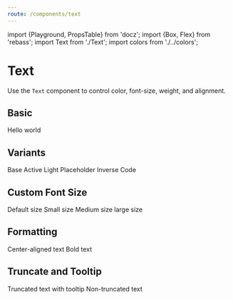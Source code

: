 ```yaml
---
route: /components/text
---
```


import {Playground, PropsTable} from 'docz';
import {Box, Flex} from 'rebass';
import Text from './Text';
import colors from './../colors';

# Text

Use the `Text` component to control color, font-size, weight, and alignment.

<PropsTable of={Text} />

## Basic

<Playground>
  <Text>Hello world</Text>
</Playground>

## Variants

<Playground>
  <Flex flexDirection="column">
    <Text variant="base">Base</Text>
    <Text variant="active">Active</Text>
    <Text variant="light">Light</Text>
    <Text variant="placeholder">Placeholder</Text>
    <Flex bg="black"><Text variant="inverse">Inverse</Text></Flex>
    <Text variant="code">Code</Text>
  </Flex>
</Playground>

## Custom Font Size

<Playground>
  <Flex flexDirection="column">
    <Text>Default size</Text>
    <Text fontSize="small">Small size</Text>
    <Text fontSize="medium">Medium size</Text>
    <Text fontSize="large">large size</Text>
  </Flex>
</Playground>

## Formatting

<Playground>
  <Flex flexDirection="column">
    <Text centered>Center-aligned text</Text>
    <Text bold>Bold text</Text>
  </Flex>
</Playground>

## Truncate and Tooltip

<Playground>
  <Flex flexDirection="column">
    <Box bg={colors.grayLight} mb={2} width={100}>
      <Text truncate>Truncated text with tooltip</Text>
    </Box>
    <Box bg={colors.grayLight} width={100}>
      <Text>Non-truncated text</Text>
    </Box>
  </Flex>
</Playground>
